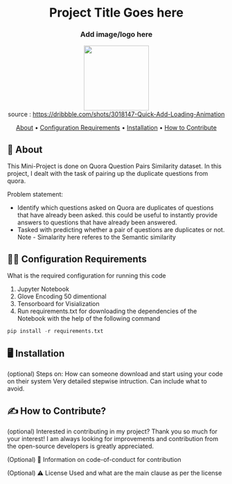 <div align="center">

# Project Title Goes here 

###  Add image/logo here
<img src='https://cdn.dribbble.com/users/159078/screenshots/3018147/output_07opxg.gif' width=150px> <br>
source : https://dribbble.com/shots/3018147-Quick-Add-Loading-Animation <br>

  
[About](#about) •
[Configuration Requirements](#configuration-requirements) •
[Installation](#installation) •
[How to Contribute](#how-to-contribute)  
  
</div>

## 📒 About <a name="about"></a>

This Mini-Project is done on Quora Question Pairs Similarity dataset. In this project, I dealt with the task of pairing up the duplicate questions from quora. 

Problem statement: 
- Identify which questions asked on Quora are duplicates of questions that have already been asked.
this could be useful to instantly provide answers to questions that have already been answered.
- Tasked with predicting whether a pair of questions are duplicates or not.
Note - Simalarity here referes to the Semantic similarity

## 👨‍💻 Configuration Requirements <a name="configuration-requirements"></a>

What is the required configuration for running this code
1. Jupyter Notebook
2. Glove Encoding 50 dimentional
3. Tensorboard for Visialization
4. Run requirements.txt for downloading the dependencies of the Notebook with the help of the following command
```python
pip install -r requirements.txt
```
## 🖥️ Installation <a name="installation"></a>

(optional)
Steps on:  How can someone download and start using your code on their system
Very detailed stepwise intruction. Can include what to avoid.

## ✍️ How to Contribute? <a name="how-to-contribute"></a>

(optional)
Interested in contributing in my project? Thank you so much for your interest! 
I am always looking for improvements and contribution from the open-source developers is greatly appreciated.

(Optional)  🌟 Information on code-of-conduct for contribution

(Optional) ⚠️ License Used and what are the main clause as per the license
